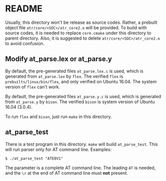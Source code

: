 # README

Usually, this directory won't be release as source codes. Rather, a prebuilt
object file `atr/core/<SOC>/atr_core2.o` will be provided. To build with
source codes, it is needed to replace `core.cmake` under this directory to
parent directory. Also, it is suggested to delete `atr/core/<SOC>/atr_core2.o`
to avoid confusion.

## Modify at_parse.lex or at_parse.y

By default, the pre-generated files `at_parse.lex.c` is used, which is
generated from `at_parse.lex` by `flex`. The verified `flex` is
`prebuilts/linux/bin/flex`, and only verified on Ubuntu 16.04. The system
version of `flex` can't work.

By default, the pre-generated files `at_parse.y.c` is used, which is
generated from `at_parse.y` by `bison`. The verified `bison` is system
version of Ubuntu 16.04 (3.0.4).

To run `flex` and `bison`, just run `make` in this directory.

## at_parse_test

There is a test program in this directory. `make` will build `at_parse_test`.
This will run parser only for AT command line. Examples:

    $ ./at_parse_test "ATE0V1"

The parameter is a complete AT command line. The leading `AT` is needed,
and the `\r` at the end of AT command line must **not** present.
